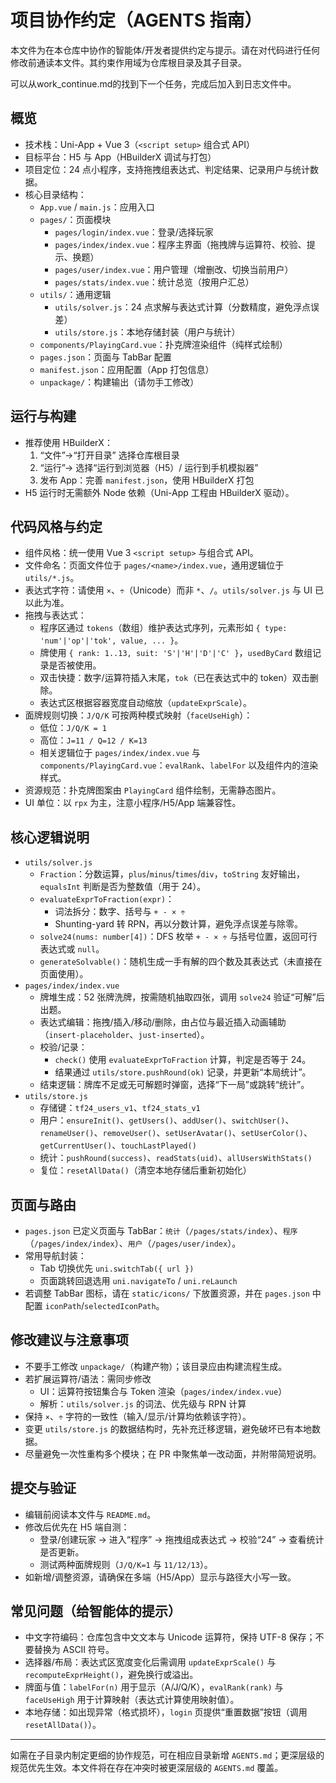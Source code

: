 # 项目协作约定（AGENTS 指南）

本文件为在本仓库中协作的智能体/开发者提供约定与提示。请在对代码进行任何修改前通读本文件。其约束作用域为仓库根目录及其子目录。

可以从work_continue.md的找到下一个任务，完成后加入到日志文件中。

## 概览

- 技术栈：Uni-App + Vue 3（`<script setup>` 组合式 API）
- 目标平台：H5 与 App（HBuilderX 调试与打包）
- 项目定位：24 点小程序，支持拖拽组表达式、判定结果、记录用户与统计数据。
- 核心目录结构：
  - `App.vue` / `main.js`：应用入口
  - `pages/`：页面模块
    - `pages/login/index.vue`：登录/选择玩家
    - `pages/index/index.vue`：程序主界面（拖拽牌与运算符、校验、提示、换题）
    - `pages/user/index.vue`：用户管理（增删改、切换当前用户）
    - `pages/stats/index.vue`：统计总览（按用户汇总）
  - `utils/`：通用逻辑
    - `utils/solver.js`：24 点求解与表达式计算（分数精度，避免浮点误差）
    - `utils/store.js`：本地存储封装（用户与统计）
  - `components/PlayingCard.vue`：扑克牌渲染组件（纯样式绘制）
  - `pages.json`：页面与 TabBar 配置
  - `manifest.json`：应用配置（App 打包信息）
  - `unpackage/`：构建输出（请勿手工修改）

## 运行与构建

- 推荐使用 HBuilderX：
  1) “文件”→“打开目录” 选择仓库根目录
  2) “运行”→ 选择“运行到浏览器（H5）/ 运行到手机模拟器”
  3) 发布 App：完善 `manifest.json`，使用 HBuilderX 打包
- H5 运行时无需额外 Node 依赖（Uni-App 工程由 HBuilderX 驱动）。

## 代码风格与约定

- 组件风格：统一使用 Vue 3 `<script setup>` 与组合式 API。
- 文件命名：页面文件位于 `pages/<name>/index.vue`，通用逻辑位于 `utils/*.js`。
- 表达式字符：请使用 `×`、`÷`（Unicode）而非 `*`、`/`。`utils/solver.js` 与 UI 已以此为准。
- 拖拽与表达式：
  - 程序区通过 `tokens`（数组）维护表达式序列，元素形如 `{ type: 'num'|'op'|'tok', value, ... }`。
  - 牌使用 `{ rank: 1..13, suit: 'S'|'H'|'D'|'C' }`，`usedByCard` 数组记录是否被使用。
  - 双击快捷：数字/运算符插入末尾，`tok`（已在表达式中的 token）双击删除。
  - 表达式区根据容器宽度自动缩放（`updateExprScale`）。
- 面牌规则切换：`J/Q/K` 可按两种模式映射（`faceUseHigh`）：
  - 低位：`J/Q/K = 1`
  - 高位：`J=11 / Q=12 / K=13`
  - 相关逻辑位于 `pages/index/index.vue` 与 `components/PlayingCard.vue`：`evalRank`、`labelFor` 以及组件内的渲染样式。
- 资源规范：扑克牌图案由 `PlayingCard` 组件绘制，无需静态图片。
- UI 单位：以 `rpx` 为主，注意小程序/H5/App 端兼容性。

## 核心逻辑说明

- `utils/solver.js`
  - `Fraction`：分数运算，`plus`/`minus`/`times`/`div`，`toString` 友好输出，`equalsInt` 判断是否为整数值（用于 24）。
  - `evaluateExprToFraction(expr)`：
    - 词法拆分：数字、括号与 `+ - × ÷`
    - Shunting-yard 转 RPN，再以分数计算，避免浮点误差与除零。
  - `solve24(nums: number[4])`：DFS 枚举 `+ - × ÷` 与括号位置，返回可行表达式或 `null`。
  - `generateSolvable()`：随机生成一手有解的四个数及其表达式（未直接在页面使用）。
- `pages/index/index.vue`
  - 牌堆生成：52 张牌洗牌，按需随机抽取四张，调用 `solve24` 验证“可解”后出题。
  - 表达式编辑：拖拽/插入/移动/删除，由占位与最近插入动画辅助（`insert-placeholder`、`just-inserted`）。
  - 校验/记录：
    - `check()` 使用 `evaluateExprToFraction` 计算，判定是否等于 24。
    - 结果通过 `utils/store.pushRound(ok)` 记录，并更新“本局统计”。
  - 结束逻辑：牌库不足或无可解题时弹窗，选择“下一局”或跳转“统计”。
- `utils/store.js`
  - 存储键：`tf24_users_v1`、`tf24_stats_v1`
  - 用户：`ensureInit()`、`getUsers()`、`addUser()`、`switchUser()`、`renameUser()`、`removeUser()`、`setUserAvatar()`、`setUserColor()`、`getCurrentUser()`、`touchLastPlayed()`
  - 统计：`pushRound(success)`、`readStats(uid)`、`allUsersWithStats()`
  - 复位：`resetAllData()`（清空本地存储后重新初始化）

## 页面与路由

- `pages.json` 已定义页面与 TabBar：`统计`（`/pages/stats/index`）、`程序`（`/pages/index/index`）、`用户`（`/pages/user/index`）。
- 常用导航封装：
  - Tab 切换优先 `uni.switchTab({ url })`
  - 页面跳转回退选用 `uni.navigateTo` / `uni.reLaunch`
- 若调整 TabBar 图标，请在 `static/icons/` 下放置资源，并在 `pages.json` 中配置 `iconPath`/`selectedIconPath`。

## 修改建议与注意事项

- 不要手工修改 `unpackage/`（构建产物）；该目录应由构建流程生成。
- 若扩展运算符/语法：需同步修改
  - UI：运算符按钮集合与 Token 渲染（`pages/index/index.vue`）
  - 解析：`utils/solver.js` 的词法、优先级与 RPN 计算
- 保持 `×`、`÷` 字符的一致性（输入/显示/计算均依赖该字符）。
- 变更 `utils/store.js` 的数据结构时，先补充迁移逻辑，避免破坏已有本地数据。
- 尽量避免一次性重构多个模块；在 PR 中聚焦单一改动面，并附带简短说明。

## 提交与验证

- 编辑前阅读本文件与 `README.md`。
- 修改后优先在 H5 端自测：
  - 登录/创建玩家 → 进入“程序” → 拖拽组成表达式 → 校验“24” → 查看统计是否更新。
  - 测试两种面牌规则（`J/Q/K=1` 与 `11/12/13`）。
- 如新增/调整资源，请确保在多端（H5/App）显示与路径大小写一致。

## 常见问题（给智能体的提示）

- 中文字符编码：仓库包含中文文本与 Unicode 运算符，保持 UTF-8 保存；不要替换为 ASCII 符号。
- 选择器/布局：表达式区宽度变化后需调用 `updateExprScale()` 与 `recomputeExprHeight()`，避免换行或溢出。
- 牌面与值：`labelFor(n)` 用于显示（A/J/Q/K），`evalRank(rank)` 与 `faceUseHigh` 用于计算映射（表达式计算使用映射值）。
- 本地存储：如出现异常（格式损坏），`login` 页提供“重置数据”按钮（调用 `resetAllData()`）。

---

如需在子目录内制定更细的协作规范，可在相应目录新增 `AGENTS.md`；更深层级的规范优先生效。本文件将在存在冲突时被更深层级的 `AGENTS.md` 覆盖。

